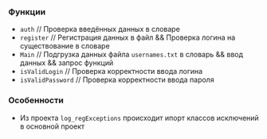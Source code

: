 ### Функции
- `auth` // Проверка введённых данных в словаре
- `register` // Регистрация данных в файл && Проверка логина на существование в словаре
- `Main` // Подгрузка данных файла `usernames.txt` в словарь && ввод данных && запрос функций
- `isValidLogin` // Проверка корректности ввода логина
- `isValidPassword` // Проверка корректности ввода пароля
### Особенности
- Из проекта `log_regExceptions` происходит ипорт классов исключений в основной проект
